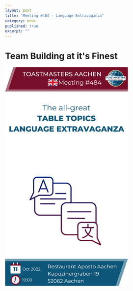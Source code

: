 ```yaml
---
layout: post
title: "Meeting #484 - Language Extravaganza"
category: news
published: true
excerpt: ""
---
```


# Team Building at it's Finest


<img src="/assets/images/TMAC-484-poster.jpeg" width="400">
